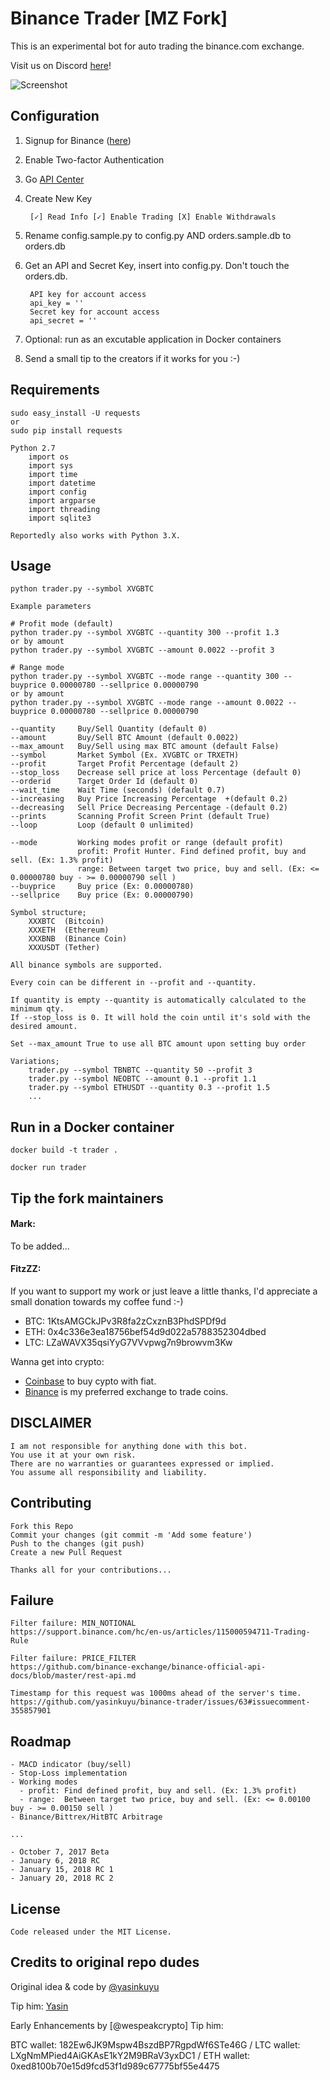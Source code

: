 # Binance Trader [MZ Fork]

This is an experimental bot for auto trading the binance.com exchange. 

Visit us on Discord [here](https://discord.gg/zQZNmbB)!

![Screenshot](https://github.com/yasinkuyu/binance-trader/blob/master/img/screenshot.png)

## Configuration

1. Signup for Binance ([here](https://www.binance.com/?ref=16671900))
2. Enable Two-factor Authentication    
3. Go [API Center](https://www.binance.com/userCenter/createApi.html)
4. Create New Key

        [✓] Read Info [✓] Enable Trading [X] Enable Withdrawals 
5. Rename config.sample.py to config.py AND orders.sample.db to orders.db
6. Get an API and Secret Key, insert into config.py. Don't touch the orders.db.

        API key for account access
        api_key = ''
        Secret key for account access
        api_secret = ''

7. Optional: run as an excutable application in Docker containers
8. Send a small tip to the creators if it works for you :-)

## Requirements

    sudo easy_install -U requests
    or 
    sudo pip install requests
    
    Python 2.7
        import os
        import sys
        import time
        import datetime
        import config
        import argparse
        import threading
        import sqlite3

    Reportedly also works with Python 3.X.

## Usage

    python trader.py --symbol XVGBTC
    
    Example parameters
    
    # Profit mode (default)
    python trader.py --symbol XVGBTC --quantity 300 --profit 1.3
    or by amount
    python trader.py --symbol XVGBTC --amount 0.0022 --profit 3
    
    # Range mode
    python trader.py --symbol XVGBTC --mode range --quantity 300 --buyprice 0.00000780 --sellprice 0.00000790
    or by amount
    python trader.py --symbol XVGBTC --mode range --amount 0.0022 --buyprice 0.00000780 --sellprice 0.00000790
    
    --quantity     Buy/Sell Quantity (default 0)
    --amount       Buy/Sell BTC Amount (default 0.0022)
    --max_amount   Buy/Sell using max BTC amount (default False)
    --symbol       Market Symbol (Ex. XVGBTC or TRXETH)
    --profit       Target Profit Percentage (default 2)
    --stop_loss    Decrease sell price at loss Percentage (default 0)
    --orderid      Target Order Id (default 0)
    --wait_time    Wait Time (seconds) (default 0.7)
    --increasing   Buy Price Increasing Percentage  +(default 0.2)
    --decreasing   Sell Price Decreasing Percentage -(default 0.2)
    --prints       Scanning Profit Screen Print (default True)
    --loop         Loop (default 0 unlimited)
    
    --mode         Working modes profit or range (default profit)
                   profit: Profit Hunter. Find defined profit, buy and sell. (Ex: 1.3% profit)
                   range: Between target two price, buy and sell. (Ex: <= 0.00000780 buy - >= 0.00000790 sell )
    --buyprice     Buy price (Ex: 0.00000780)
    --sellprice    Buy price (Ex: 0.00000790)

    Symbol structure;
        XXXBTC  (Bitcoin)
        XXXETH  (Ethereum)
        XXXBNB  (Binance Coin)
        XXXUSDT (Tether)

    All binance symbols are supported.

    Every coin can be different in --profit and --quantity.

    If quantity is empty --quantity is automatically calculated to the minimum qty.
    If --stop_loss is 0. It will hold the coin until it's sold with the desired amount.

    Set --max_amount True to use all BTC amount upon setting buy order

    Variations;
        trader.py --symbol TBNBTC --quantity 50 --profit 3
        trader.py --symbol NEOBTC --amount 0.1 --profit 1.1
        trader.py --symbol ETHUSDT --quantity 0.3 --profit 1.5
        ...
    
## Run in a Docker container

    docker build -t trader .

    docker run trader
 
## Tip the fork maintainers

#### Mark:
To be added...
#### FitzZZ:
If you want to support my work or just leave a little thanks, I'd appreciate a small donation towards my coffee fund :-) 

  - BTC: 1KtsAMGCkJPv3R8fa2zCxznB3PhdSPDf9d
  - ETH: 0x4c336e3ea18756bef54d9d022a5788352304dbed
  - LTC: LZaWAVX35qsiYyG7VVvpwg7n9browvm3Kw

Wanna get into crypto:
- [Coinbase](https://www.coinbase.com/join/5a383d1dada1050742ff705a) to buy cypto with fiat.
- [Binance](https://www.binance.com/?ref=16671900) is my preferred exchange to trade coins.

## DISCLAIMER

    I am not responsible for anything done with this bot. 
    You use it at your own risk. 
    There are no warranties or guarantees expressed or implied. 
    You assume all responsibility and liability.
     
## Contributing

    Fork this Repo
    Commit your changes (git commit -m 'Add some feature')
    Push to the changes (git push)
    Create a new Pull Request
    
    Thanks all for your contributions...
    
## Failure

    Filter failure: MIN_NOTIONAL
    https://support.binance.com/hc/en-us/articles/115000594711-Trading-Rule

    Filter failure: PRICE_FILTER
    https://github.com/binance-exchange/binance-official-api-docs/blob/master/rest-api.md
    
    Timestamp for this request was 1000ms ahead of the server's time.
    https://github.com/yasinkuyu/binance-trader/issues/63#issuecomment-355857901
    
## Roadmap

    - MACD indicator (buy/sell)
    - Stop-Loss implementation
    - Working modes
      - profit: Find defined profit, buy and sell. (Ex: 1.3% profit)
      - range:  Between target two price, buy and sell. (Ex: <= 0.00100 buy - >= 0.00150 sell )
    - Binance/Bittrex/HitBTC Arbitrage  
    
    ...
    
    - October 7, 2017 Beta
    - January 6, 2018 RC
    - January 15, 2018 RC 1
    - January 20, 2018 RC 2
     
## License

    Code released under the MIT License.

## Credits to original repo dudes
Original idea & code by [@yasinkuyu](https://twitter.com/yasinkuyu)

Tip him: [Yasin](http://yasinkuyu.net/wallet) 

Early Enhancements by [@wespeakcrypto]
Tip him:

BTC wallet: 182Ew6JK9Mspw4BszdBP7RgpdWf6STe46G / LTC wallet: LXgNmMPied4AiGKAsE1kY2M9BRaV3yxDC1 / ETH wallet: 0xed8100b70e15d9fcd53f1d989c67775bf55e4475
